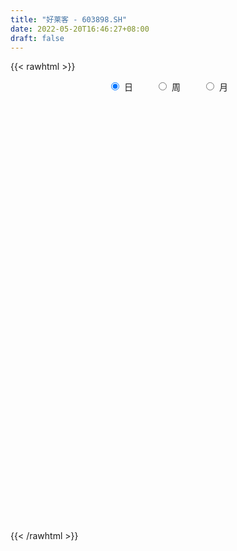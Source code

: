 ```yaml
---
title: "好莱客 - 603898.SH"
date: 2022-05-20T16:46:27+08:00
draft: false
---
```

{{< rawhtml >}}
    <div style="text-align: center">
        <label style="padding: 1rem;"><input style="margin-right: .5rem" type="radio" name="period" value="D" checked onclick="period_change(this)">日</label>
        <label style="padding: 1rem;"><input style="margin-right: .5rem" type="radio" name="period" value="W" onclick="period_change(this)">周</label>
        <label style="padding: 1rem;"><input style="margin-right: .5rem" type="radio" name="period" value="M" onclick="period_change(this)">月</label>
    </div>
    <div id="chart" style="height: 700px;"></div> 
    <script type="text/javascript">
        const D_v = [15073.0,29729.46,19200.46,32572.0,61184.42,24036.06,34794.43,53597.62,30461.53,26451.02,31086.22,36962.49,31037.68,25847.61,19076.0,17439.86,14319.82,13903.27,14036.66,11900.96,10854.16,11760.8,12531.0,15810.0,38187.96,21084.9,11678.49,13790.99,12713.2,8892.0,8124.64,6618.0,6094.0,8740.0,9415.0,17819.81,8952.19,16933.9,14387.0,14368.53,37253.8,28902.94,17691.2,24173.55,24066.98,18559.79,18908.7,21203.0,17040.84,17349.0,16625.0,20133.0,29262.19,25375.84,22704.0,28738.02,19838.05,14890.21,28705.68,24138.51,14979.68,13683.0,11187.68,20767.21,15600.02,16773.0,16192.74,10803.0,16196.0,25131.0,15205.0,26707.0,22828.0,25249.0,25249.98,28702.41,24326.39,23167.57,19349.0,30455.0,27051.0,14489.69,16122.95,23963.86,15209.94,27770.86,15455.0,18249.0,13480.69,17659.0,20431.0,15687.89,18046.0,16907.0,11569.0,18975.0,19021.0,12934.29,26447.27,11420.86,26002.0,21292.0,13346.0,11649.78,10394.0,11978.0,9930.73,7446.0,10723.0,10792.0,18360.67,15262.0,14034.0,23351.8,13144.94,16241.0,20305.86,14944.32,9593.0,8593.0,9980.0,19238.0,8653.01,13126.0,23534.01,15202.0,18694.03,16600.0,11603.0,12695.0,10086.96,8577.0,9385.0,12025.0,8696.0,12451.0,12910.0,13868.93,19971.96,13743.0,9667.0,20155.31,74258.56,54857.14,95365.38,56828.63,45726.85,36478.45,24659.0,35291.34,22056.12,20195.27,34388.0,23816.34,13441.93,13066.9,45148.75,38176.0,32503.0,22576.0,19778.0,27858.75,32121.0,30780.0,39967.74,35584.0,29042.6,18704.6,21039.0,25916.0,15681.0,18039.0,37665.93,25684.0,15521.0,13455.0,20373.0,11496.63,31119.63,20510.0,22765.86,19967.0,15427.0,11258.0,13828.0,11653.0,11182.0,10222.0,12874.0,10573.0,23621.0,16824.0,18825.72,20247.0,13348.0,16014.0,14529.19,9917.0,9570.45,9452.0,18011.0,16976.0,23814.0,12648.0,15756.0,17259.0,27389.0,19977.0,26282.66,19810.93,18608.93,41858.0,27393.0,14516.0,11077.0,13422.0,8933.0,20990.34,25808.0,14913.5,24454.0,15035.0,14686.85,9943.0,9784.0,12621.0,9625.0,9621.0,7305.0,6898.0,9688.0,11561.0,10571.0,16141.0,17826.46,16048.54,10484.0,15003.0,40793.78,23219.89,19305.94,15575.0,21712.6,12520.97,9742.0,14905.34,10816.0,10385.0,7168.0,10610.34]
const D_histogram = [0.0,-0.0506010256,-0.1175012135,-0.1737585845,-0.2585842683,-0.2955638233,-0.3290366456,-0.3521143384,-0.3565427734,-0.34380849,-0.3126129701,-0.2492625645,-0.1792641891,-0.1197512992,-0.0766070785,-0.0344244398,0.0018317915,0.0350532942,0.0517877354,0.0686803036,0.0897353233,0.1037947266,0.1010086474,0.0926853909,0.1442960962,0.1487512395,0.1422229092,0.1377628944,0.1383481313,0.1315388056,0.1175991574,0.1053966579,0.0959587778,0.0827861577,0.0613927526,0.023064737,0.0067115631,-0.0288496042,-0.0496311515,-0.0624993035,-0.0210890497,-0.0020258846,0.0026740295,0.0032242775,0.0170918173,0.0193951635,0.0110944632,-0.0002519148,-0.0097210115,-0.0206858059,-0.0223934853,-0.0321983117,-0.0586162575,-0.0907376308,-0.1130559576,-0.1265259305,-0.123244604,-0.1048877642,-0.0816341801,-0.0378372194,-0.0140062173,-0.0045450055,0.0024438299,0.0368672168,0.0604322481,0.0822001837,0.0919406231,0.0978895359,0.1098615046,0.1049471451,0.0990398349,0.0976995147,0.0760949213,0.0886969047,0.0867764176,0.0916108375,0.0983023444,0.1030303001,0.0907286264,0.0981854983,0.1072011312,0.1037132852,0.099354899,0.1097691382,0.1114156859,0.1289245665,0.1392095445,0.1275176855,0.1062024985,0.0905799192,0.0510580956,0.0176574153,-0.0299794528,-0.0533412762,-0.0575890245,-0.0820495184,-0.108137053,-0.1100178317,-0.1410493031,-0.1411785918,-0.1260776754,-0.0968296068,-0.0766195078,-0.0629590485,-0.0444037342,-0.0434353907,-0.0457838641,-0.0416874964,-0.0400531175,-0.0322981336,-0.0159343751,-0.0166943066,-0.0159837927,-0.0443467501,-0.0580738324,-0.057308237,-0.0307758361,-0.0251519203,-0.018192464,-0.0132719851,0.0003536383,-0.0061684949,-0.0058175923,0.0039414737,0.0286494741,0.0409449923,0.0625916798,0.0728676688,0.0842464327,0.0834025302,0.0868772008,0.0811913313,0.0737058836,0.0678696107,0.0651327971,0.0490174426,0.0290788105,0.0172954113,0.0303471386,0.0377900294,0.0431556403,0.0398196746,0.0974842196,0.1007929164,0.1474867958,0.1675356134,0.1490293304,0.1152842156,0.0792375045,0.0728133527,0.0544943769,0.02253612,0.0276871543,0.0187501981,0.0020470934,-0.0135473309,0.0023958087,0.0200340869,0.0205337866,0.0172383044,0.0148884241,0.0215167759,0.026994233,0.029487139,0.0216152005,0.0350517683,0.029151006,0.0215836927,-0.0013587477,-0.0371994788,-0.0504430446,-0.0678592245,-0.0447034101,-0.0438167282,-0.0689598775,-0.0968174456,-0.1425642984,-0.1502138551,-0.1964208818,-0.198831035,-0.1693815762,-0.1383516333,-0.1184913862,-0.099383186,-0.0879032897,-0.0796915823,-0.0756916804,-0.0596907587,-0.0553777002,-0.0393449495,-0.0033156016,0.0095427033,0.0263273431,0.0165532775,0.0174107932,0.01399834,0.0118855944,0.0132238507,0.0191775413,0.0149047521,-0.0006931938,-0.0366101646,-0.0775528479,-0.0937954431,-0.0871094928,-0.0968368014,-0.1390953494,-0.142413838,-0.113806958,-0.0632392231,-0.0358750976,0.0119688174,0.031823133,0.0336589591,0.0367917253,0.0424038378,0.0370537572,0.0677866281,0.0944811379,0.1055425897,0.1270449601,0.1147459703,0.0924931496,0.0643190029,0.0561000054,0.0287826672,0.0214937561,0.0111369673,0.0012893587,-0.0096403464,-0.0155479499,-0.0351934435,-0.0470232789,-0.1017285205,-0.1514896884,-0.1505258037,-0.1525756035,-0.0909651007,-0.0371483147,-0.001163802,0.0255891321,0.0553059619,0.0826439388,0.1062312559,0.114501944,0.1175833427,0.1131536072,0.1110102955,0.1088830576,0.1117346544]
const D_fast = [0.0,-0.0632512821,-0.1595267733,-0.2592237904,-0.4086955413,-0.5195660521,-0.6352980358,-0.7464043133,-0.8399684416,-0.9131862807,-0.9601440033,-0.9591092389,-0.9339269108,-0.9043518456,-0.8803593946,-0.8467828658,-0.8100686867,-0.7680838604,-0.7384024853,-0.7043398412,-0.6608509908,-0.6208429058,-0.5983768232,-0.583528732,-0.4958440026,-0.4542010494,-0.4251736524,-0.3951929436,-0.3600206739,-0.3339452981,-0.3184851571,-0.304338492,-0.2897866777,-0.2822627584,-0.2883079754,-0.3208698066,-0.3355450897,-0.3783186581,-0.4115079933,-0.4400009711,-0.4038629797,-0.3853062859,-0.3799378643,-0.378581547,-0.3604410528,-0.3532889157,-0.3588160002,-0.370225357,-0.3821247065,-0.3982609524,-0.4055670031,-0.4234214074,-0.4644934176,-0.5192991986,-0.5698815148,-0.6149829703,-0.6425127948,-0.650377896,-0.6475328569,-0.6131952011,-0.5928657534,-0.5845407929,-0.576941,-0.533300809,-0.4946277156,-0.452309734,-0.419584139,-0.3891628421,-0.3497254973,-0.3284030706,-0.309550422,-0.2864658635,-0.2890467266,-0.2542705171,-0.2344968997,-0.2067597704,-0.1754926775,-0.1450071468,-0.1346266638,-0.1026234174,-0.0668075017,-0.0443670264,-0.0238866879,0.0139698359,0.0434703051,0.0932103274,0.1382976915,0.1584852538,0.1637206915,0.170743092,0.1439857922,0.1149994657,0.0598677345,0.023170592,0.0045255876,-0.0404472858,-0.0935690837,-0.1229543204,-0.1892481175,-0.2246720542,-0.2410905566,-0.2360498897,-0.2349946677,-0.2370739705,-0.2296195898,-0.2395100939,-0.2533045334,-0.2596300397,-0.2680089402,-0.2683284898,-0.255948325,-0.2608818332,-0.2641672675,-0.3036169123,-0.3318624528,-0.3454239166,-0.3265854747,-0.327249539,-0.3248381987,-0.3232357161,-0.3095216831,-0.31758594,-0.3186894355,-0.307945001,-0.2760746322,-0.2535428659,-0.2162482585,-0.1877553523,-0.1553149802,-0.1353082501,-0.1101142793,-0.095502316,-0.0845612928,-0.073430163,-0.0598837774,-0.0637447713,-0.0764137007,-0.0838732471,-0.0632347351,-0.0463443369,-0.030189816,-0.023570863,0.0584647368,0.0869716628,0.1705372411,0.2324699621,0.2512210117,0.2462969507,0.2300596158,0.2418388022,0.2371434206,0.2108191937,0.2228920166,0.2186426099,0.2024512785,0.1834700215,0.2000121133,0.2226589133,0.2282920595,0.2293061535,0.2306783792,0.242685925,0.2549119403,0.2647766311,0.2623084927,0.2845080026,0.2858949918,0.2837236017,0.2604414744,0.2153008735,0.1894465466,0.1550655606,0.1670455225,0.1569780222,0.1145949036,0.0625329741,-0.0188549533,-0.0640579738,-0.159370221,-0.2114881329,-0.2243840681,-0.2279420336,-0.237704633,-0.2434422293,-0.2539381554,-0.2656493436,-0.2805723618,-0.2794941297,-0.2890254963,-0.282828983,-0.2476285354,-0.2323845547,-0.2090180792,-0.2146538254,-0.2094436115,-0.2093564796,-0.2084978267,-0.2038536077,-0.1931055317,-0.1936521329,-0.2094233772,-0.2544928892,-0.3148237844,-0.3545152404,-0.3696066633,-0.4035431723,-0.4805755577,-0.5194975057,-0.5193423652,-0.4845844361,-0.466189085,-0.4153529656,-0.3875428668,-0.3772923009,-0.3649616034,-0.3487485315,-0.3448351728,-0.2971556448,-0.2468408505,-0.2093937513,-0.1561301408,-0.1397426381,-0.1388721715,-0.1509665674,-0.1451605635,-0.1652822349,-0.167197707,-0.174770254,-0.1842955229,-0.1976353146,-0.2074299056,-0.2358737601,-0.2594594151,-0.3395967869,-0.4272303769,-0.4638979431,-0.5040916437,-0.4652224161,-0.4206927088,-0.3849991466,-0.3518489295,-0.3083056093,-0.2603066477,-0.2101615166,-0.1732653424,-0.1407881081,-0.1169294417,-0.0913201796,-0.0662266531,-0.0354413927]
const D_slow = [0.0,-0.0126502564,-0.0420255598,-0.0854652059,-0.150111273,-0.2240022288,-0.3062613902,-0.3942899748,-0.4834256682,-0.5693777907,-0.6475310332,-0.7098466743,-0.7546627216,-0.7846005464,-0.803752316,-0.812358426,-0.8119004781,-0.8031371546,-0.7901902207,-0.7730201448,-0.750586314,-0.7246376324,-0.6993854705,-0.6762141228,-0.6401400988,-0.6029522889,-0.5673965616,-0.532955838,-0.4983688052,-0.4654841038,-0.4360843144,-0.4097351499,-0.3857454555,-0.3650489161,-0.3497007279,-0.3439345437,-0.3422566529,-0.3494690539,-0.3618768418,-0.3775016677,-0.3827739301,-0.3832804012,-0.3826118939,-0.3818058245,-0.3775328701,-0.3726840793,-0.3699104635,-0.3699734422,-0.372403695,-0.3775751465,-0.3831735178,-0.3912230957,-0.4058771601,-0.4285615678,-0.4568255572,-0.4884570398,-0.5192681908,-0.5454901319,-0.5658986769,-0.5753579817,-0.5788595361,-0.5799957874,-0.5793848299,-0.5701680257,-0.5550599637,-0.5345099178,-0.511524762,-0.487052378,-0.4595870019,-0.4333502156,-0.4085902569,-0.3841653782,-0.3651416479,-0.3429674217,-0.3212733173,-0.2983706079,-0.2737950219,-0.2480374468,-0.2253552902,-0.2008089157,-0.1740086329,-0.1480803116,-0.1232415868,-0.0957993023,-0.0679453808,-0.0357142392,-0.000911853,0.0309675683,0.057518193,0.0801631728,0.0929276967,0.0973420505,0.0898471873,0.0765118682,0.0621146121,0.0416022325,0.0145679693,-0.0129364887,-0.0481988144,-0.0834934624,-0.1150128812,-0.1392202829,-0.1583751599,-0.174114922,-0.1852158555,-0.1960747032,-0.2075206692,-0.2179425433,-0.2279558227,-0.2360303561,-0.2400139499,-0.2441875266,-0.2481834747,-0.2592701623,-0.2737886204,-0.2881156796,-0.2958096386,-0.3020976187,-0.3066457347,-0.309963731,-0.3098753214,-0.3114174451,-0.3128718432,-0.3118864748,-0.3047241062,-0.2944878582,-0.2788399382,-0.260623021,-0.2395614129,-0.2187107803,-0.1969914801,-0.1766936473,-0.1582671764,-0.1412997737,-0.1250165745,-0.1127622138,-0.1054925112,-0.1011686584,-0.0935818737,-0.0841343664,-0.0733454563,-0.0633905376,-0.0390194827,-0.0138212536,0.0230504453,0.0649343487,0.1021916813,0.1310127352,0.1508221113,0.1690254495,0.1826490437,0.1882830737,0.1952048623,0.1998924118,0.2004041851,0.1970173524,0.1976163046,0.2026248263,0.207758273,0.2120678491,0.2157899551,0.2211691491,0.2279177073,0.2352894921,0.2406932922,0.2494562343,0.2567439858,0.262139909,0.261800222,0.2525003523,0.2398895912,0.2229247851,0.2117489326,0.2007947505,0.1835547811,0.1593504197,0.1237093451,0.0861558813,0.0370506609,-0.0126570979,-0.0550024919,-0.0895904003,-0.1192132468,-0.1440590433,-0.1660348657,-0.1859577613,-0.2048806814,-0.2198033711,-0.2336477961,-0.2434840335,-0.2443129339,-0.2419272581,-0.2353454223,-0.2312071029,-0.2268544046,-0.2233548196,-0.220383421,-0.2170774584,-0.212283073,-0.208556885,-0.2087301834,-0.2178827246,-0.2372709366,-0.2607197973,-0.2824971705,-0.3067063709,-0.3414802082,-0.3770836677,-0.4055354072,-0.421345213,-0.4303139874,-0.427321783,-0.4193659998,-0.41095126,-0.4017533287,-0.3911523692,-0.38188893,-0.3649422729,-0.3413219884,-0.314936341,-0.283175101,-0.2544886084,-0.231365321,-0.2152855703,-0.2012605689,-0.1940649021,-0.1886914631,-0.1859072213,-0.1855848816,-0.1879949682,-0.1918819557,-0.2006803166,-0.2124361363,-0.2378682664,-0.2757406885,-0.3133721394,-0.3515160403,-0.3742573154,-0.3835443941,-0.3838353446,-0.3774380616,-0.3636115711,-0.3429505864,-0.3163927725,-0.2877672865,-0.2583714508,-0.230083049,-0.2023304751,-0.1751097107,-0.1471760471]
const D_data = [['2021-05-11', 17.6412, 17.671, 17.4628, 17.9782],['2021-05-12', 17.7998, 16.8781, 16.67, 17.7998],['2021-05-13', 16.8384, 16.2834, 16.1645, 16.8781],['2021-05-14', 16.4222, 15.9564, 15.8573, 16.4222],['2021-05-17', 15.8672, 15.0248, 14.9851, 15.9366],['2021-05-18', 14.8563, 15.0446, 14.8464, 15.2131],['2021-05-19', 14.9058, 14.6085, 14.559, 15.0248],['2021-05-20', 14.559, 14.2616, 13.8454, 14.5986],['2021-05-21', 14.1328, 14.0733, 13.9742, 14.2715],['2021-05-24', 14.0733, 13.9544, 13.8553, 14.1526],['2021-05-25', 13.9841, 13.9544, 13.776, 14.0634],['2021-05-26', 14.0139, 14.2914, 13.8949, 14.2914],['2021-05-27', 14.3112, 14.4599, 14.1526, 14.4599],['2021-05-28', 14.4599, 14.4499, 14.2815, 14.5094],['2021-05-31', 14.4599, 14.331, 14.1724, 14.4797],['2021-06-01', 14.331, 14.3905, 14.222, 14.4499],['2021-06-02', 14.44, 14.4, 14.32, 14.51],['2021-06-03', 14.32, 14.45, 14.3, 14.56],['2021-06-04', 14.44, 14.3, 14.18, 14.52],['2021-06-07', 14.34, 14.33, 14.2, 14.53],['2021-06-08', 14.37, 14.44, 14.31, 14.46],['2021-06-09', 14.35, 14.42, 14.35, 14.49],['2021-06-10', 14.41, 14.22, 14.2, 14.45],['2021-06-11', 14.1, 14.1, 14.02, 14.2],['2021-06-15', 14.11, 14.97, 14.11, 15.12],['2021-06-16', 14.96, 14.56, 14.44, 14.96],['2021-06-17', 14.56, 14.45, 14.35, 14.66],['2021-06-18', 14.5, 14.48, 14.1, 14.51],['2021-06-21', 14.48, 14.57, 14.24, 14.6],['2021-06-22', 14.52, 14.5, 14.43, 14.66],['2021-06-23', 14.49, 14.39, 14.35, 14.52],['2021-06-24', 14.44, 14.37, 14.27, 14.46],['2021-06-25', 14.42, 14.37, 14.32, 14.43],['2021-06-28', 14.42, 14.28, 14.24, 14.48],['2021-06-29', 14.29, 14.09, 14.05, 14.34],['2021-06-30', 14.08, 13.7, 13.69, 14.11],['2021-07-01', 13.7, 13.79, 13.61, 13.95],['2021-07-02', 13.81, 13.35, 13.3, 13.82],['2021-07-05', 13.35, 13.3, 13.23, 13.54],['2021-07-06', 13.33, 13.21, 13.03, 13.35],['2021-07-07', 13.8, 13.88, 13.8, 14.47],['2021-07-08', 13.7, 13.7, 13.58, 14.19],['2021-07-09', 13.7, 13.53, 13.44, 13.79],['2021-07-12', 13.54, 13.44, 13.4, 13.75],['2021-07-13', 13.44, 13.6, 13.35, 13.73],['2021-07-14', 13.53, 13.46, 13.36, 13.62],['2021-07-15', 13.46, 13.27, 13.2, 13.48],['2021-07-16', 13.25, 13.13, 13.08, 13.34],['2021-07-19', 13.13, 13.04, 12.91, 13.21],['2021-07-20', 12.99, 12.9, 12.84, 13.0],['2021-07-21', 12.9, 12.91, 12.85, 13.03],['2021-07-22', 12.88, 12.7, 12.7, 12.91],['2021-07-23', 12.75, 12.3, 12.24, 12.75],['2021-07-26', 12.3, 11.95, 11.86, 12.39],['2021-07-27', 12.03, 11.78, 11.78, 12.12],['2021-07-28', 11.78, 11.63, 11.3, 11.83],['2021-07-29', 11.59, 11.64, 11.47, 11.79],['2021-07-30', 11.64, 11.72, 11.52, 11.76],['2021-08-02', 11.73, 11.74, 11.51, 11.85],['2021-08-03', 11.75, 12.05, 11.71, 12.16],['2021-08-04', 12.07, 11.88, 11.84, 12.07],['2021-08-05', 11.9, 11.7, 11.67, 11.93],['2021-08-06', 11.78, 11.63, 11.48, 11.78],['2021-08-09', 11.62, 12.02, 11.57, 12.1],['2021-08-10', 12.02, 12.0, 11.91, 12.13],['2021-08-11', 12.01, 12.08, 12.01, 12.24],['2021-08-12', 12.15, 12.01, 11.91, 12.19],['2021-08-13', 12.0, 12.01, 11.9, 12.06],['2021-08-16', 11.98, 12.15, 11.97, 12.26],['2021-08-17', 12.15, 11.98, 11.89, 12.42],['2021-08-18', 11.88, 11.96, 11.81, 12.08],['2021-08-19', 11.92, 12.02, 11.9, 12.52],['2021-08-20', 12.0, 11.72, 11.54, 12.12],['2021-08-23', 11.57, 12.14, 11.57, 12.15],['2021-08-24', 12.17, 12.01, 11.92, 12.2],['2021-08-25', 12.07, 12.13, 11.85, 12.25],['2021-08-26', 12.17, 12.22, 12.07, 12.4],['2021-08-27', 12.15, 12.27, 11.99, 12.3],['2021-08-30', 12.31, 12.08, 12.07, 12.43],['2021-08-31', 12.08, 12.36, 12.06, 12.45],['2021-09-01', 12.31, 12.48, 12.18, 12.54],['2021-09-02', 12.5, 12.4, 12.33, 12.51],['2021-09-03', 12.41, 12.43, 12.31, 12.5],['2021-09-06', 12.42, 12.7, 12.32, 12.77],['2021-09-07', 12.7, 12.7, 12.59, 12.72],['2021-09-08', 12.71, 13.04, 12.7, 13.12],['2021-09-09', 13.04, 13.13, 12.93, 13.15],['2021-09-10', 13.14, 12.96, 12.87, 13.27],['2021-09-13', 12.91, 12.85, 12.76, 13.02],['2021-09-14', 12.8, 12.91, 12.7, 13.13],['2021-09-15', 12.75, 12.53, 12.43, 12.95],['2021-09-16', 12.53, 12.45, 12.35, 12.73],['2021-09-17', 12.44, 12.06, 12.01, 12.47],['2021-09-22', 11.93, 12.15, 11.75, 12.18],['2021-09-23', 12.19, 12.28, 12.03, 12.32],['2021-09-24', 12.27, 11.9, 11.87, 12.32],['2021-09-27', 11.94, 11.67, 11.63, 12.1],['2021-09-28', 11.66, 11.81, 11.58, 11.9],['2021-09-29', 11.73, 11.25, 11.2, 11.79],['2021-09-30', 11.27, 11.43, 11.25, 11.48],['2021-10-08', 11.55, 11.54, 11.26, 11.61],['2021-10-11', 11.54, 11.73, 11.5, 11.87],['2021-10-12', 11.73, 11.66, 11.48, 11.73],['2021-10-13', 11.86, 11.59, 11.46, 11.86],['2021-10-14', 11.63, 11.67, 11.52, 11.75],['2021-10-15', 11.65, 11.44, 11.42, 11.72],['2021-10-18', 11.43, 11.33, 11.23, 11.43],['2021-10-19', 11.36, 11.35, 11.26, 11.39],['2021-10-20', 11.29, 11.27, 11.22, 11.37],['2021-10-21', 11.28, 11.31, 11.23, 11.35],['2021-10-22', 11.32, 11.43, 11.26, 11.65],['2021-10-25', 11.41, 11.21, 11.12, 11.47],['2021-10-26', 11.14, 11.18, 11.03, 11.33],['2021-10-27', 11.14, 10.68, 10.6, 11.2],['2021-10-28', 10.67, 10.67, 10.63, 10.91],['2021-10-29', 10.72, 10.73, 10.42, 10.8],['2021-11-01', 10.78, 11.05, 10.59, 11.06],['2021-11-02', 11.08, 10.81, 10.71, 11.14],['2021-11-03', 10.79, 10.8, 10.68, 10.83],['2021-11-04', 10.81, 10.75, 10.7, 10.88],['2021-11-05', 10.77, 10.86, 10.7, 10.91],['2021-11-08', 10.81, 10.58, 10.53, 10.81],['2021-11-09', 10.58, 10.6, 10.51, 10.62],['2021-11-10', 10.57, 10.7, 10.44, 10.76],['2021-11-11', 10.67, 10.95, 10.65, 11.04],['2021-11-12', 10.91, 10.88, 10.75, 10.99],['2021-11-15', 10.85, 11.09, 10.81, 11.11],['2021-11-16', 11.12, 11.05, 11.03, 11.2],['2021-11-17', 11.17, 11.15, 11.1, 11.24],['2021-11-18', 11.14, 11.06, 11.01, 11.2],['2021-11-19', 11.05, 11.16, 11.02, 11.19],['2021-11-22', 11.2, 11.08, 11.08, 11.2],['2021-11-23', 11.1, 11.06, 11.03, 11.15],['2021-11-24', 11.03, 11.08, 10.94, 11.15],['2021-11-25', 11.13, 11.13, 11.04, 11.23],['2021-11-26', 11.13, 10.94, 10.91, 11.15],['2021-11-29', 10.74, 10.81, 10.74, 10.87],['2021-11-30', 10.79, 10.83, 10.78, 10.98],['2021-12-01', 10.83, 11.15, 10.81, 11.16],['2021-12-02', 11.13, 11.15, 11.04, 11.23],['2021-12-03', 11.15, 11.18, 11.11, 11.23],['2021-12-06', 11.18, 11.1, 11.07, 11.34],['2021-12-07', 11.15, 12.06, 11.15, 12.07],['2021-12-08', 11.8, 11.62, 11.55, 11.8],['2021-12-09', 11.73, 12.4, 11.73, 12.5],['2021-12-10', 12.18, 12.38, 12.06, 12.39],['2021-12-13', 12.36, 12.04, 11.94, 12.36],['2021-12-14', 12.0, 11.83, 11.74, 12.0],['2021-12-15', 11.83, 11.71, 11.67, 11.88],['2021-12-16', 11.76, 12.05, 11.66, 12.1],['2021-12-17', 11.99, 11.91, 11.8, 12.08],['2021-12-20', 11.88, 11.66, 11.62, 11.88],['2021-12-21', 11.64, 12.1, 11.64, 12.1],['2021-12-22', 12.23, 11.96, 11.93, 12.32],['2021-12-23', 11.96, 11.83, 11.76, 11.98],['2021-12-24', 11.84, 11.78, 11.6, 11.96],['2021-12-27', 11.83, 12.2, 11.7, 12.29],['2021-12-28', 12.24, 12.35, 12.01, 12.45],['2021-12-29', 12.35, 12.23, 12.15, 12.54],['2021-12-30', 12.29, 12.22, 12.17, 12.43],['2021-12-31', 12.21, 12.26, 12.18, 12.33],['2022-01-04', 12.28, 12.43, 12.28, 12.55],['2022-01-05', 12.47, 12.5, 12.13, 12.5],['2022-01-06', 12.39, 12.54, 12.22, 12.66],['2022-01-07', 12.57, 12.45, 12.45, 12.95],['2022-01-10', 12.45, 12.79, 12.3, 12.84],['2022-01-11', 12.73, 12.63, 12.56, 12.95],['2022-01-12', 12.65, 12.63, 12.45, 12.73],['2022-01-13', 12.63, 12.4, 12.39, 12.7],['2022-01-14', 12.41, 12.1, 12.03, 12.54],['2022-01-17', 12.19, 12.25, 12.02, 12.38],['2022-01-18', 12.3, 12.1, 12.04, 12.38],['2022-01-19', 12.08, 12.61, 12.05, 12.66],['2022-01-20', 12.61, 12.39, 12.35, 12.68],['2022-01-21', 12.39, 11.98, 11.88, 12.42],['2022-01-24', 11.82, 11.76, 11.71, 12.01],['2022-01-25', 11.71, 11.26, 11.2, 11.86],['2022-01-26', 11.24, 11.49, 11.24, 11.53],['2022-01-27', 11.08, 10.73, 10.68, 11.08],['2022-01-28', 10.75, 10.99, 10.73, 11.24],['2022-02-07', 11.03, 11.31, 10.93, 11.48],['2022-02-08', 11.3, 11.36, 11.23, 11.55],['2022-02-09', 11.35, 11.24, 11.17, 11.39],['2022-02-10', 11.24, 11.23, 11.1, 11.27],['2022-02-11', 11.18, 11.12, 10.96, 11.26],['2022-02-14', 11.09, 11.04, 10.96, 11.15],['2022-02-15', 11.0, 10.93, 10.85, 11.09],['2022-02-16', 10.97, 11.05, 10.95, 11.14],['2022-02-17', 11.05, 10.88, 10.84, 11.1],['2022-02-18', 10.83, 11.01, 10.74, 11.01],['2022-02-21', 11.02, 11.35, 10.88, 11.44],['2022-02-22', 11.35, 11.16, 11.07, 11.42],['2022-02-23', 11.11, 11.27, 11.11, 11.36],['2022-02-24', 11.29, 10.94, 10.83, 11.31],['2022-02-25', 11.1, 11.03, 10.92, 11.25],['2022-02-28', 11.02, 10.95, 10.79, 11.34],['2022-03-01', 10.92, 10.93, 10.84, 11.01],['2022-03-02', 10.97, 10.95, 10.87, 10.97],['2022-03-03', 10.98, 11.01, 10.93, 11.07],['2022-03-04', 10.96, 10.87, 10.82, 11.01],['2022-03-07', 10.87, 10.65, 10.6, 10.95],['2022-03-08', 10.66, 10.21, 10.21, 10.74],['2022-03-09', 10.31, 9.86, 9.6, 10.38],['2022-03-10', 10.1, 9.91, 9.9, 10.17],['2022-03-11', 9.88, 10.06, 9.59, 10.06],['2022-03-14', 10.04, 9.73, 9.72, 10.05],['2022-03-15', 9.66, 9.04, 9.01, 9.68],['2022-03-16', 9.18, 9.24, 8.8, 9.28],['2022-03-17', 9.32, 9.55, 9.31, 9.85],['2022-03-18', 9.32, 9.91, 9.32, 10.05],['2022-03-21', 9.97, 9.73, 9.59, 10.03],['2022-03-22', 9.71, 10.12, 9.54, 10.29],['2022-03-23', 10.0, 9.91, 9.82, 10.06],['2022-03-24', 9.89, 9.71, 9.7, 9.89],['2022-03-25', 9.71, 9.71, 9.69, 9.89],['2022-03-28', 9.74, 9.74, 9.51, 9.83],['2022-03-29', 9.75, 9.58, 9.53, 9.79],['2022-03-30', 9.61, 10.09, 9.56, 10.13],['2022-03-31', 9.97, 10.21, 9.95, 10.31],['2022-04-01', 10.09, 10.15, 10.0, 10.19],['2022-04-06', 10.16, 10.42, 10.12, 10.56],['2022-04-07', 10.26, 10.08, 10.07, 10.55],['2022-04-08', 10.05, 9.91, 9.79, 10.19],['2022-04-11', 9.76, 9.73, 9.65, 9.96],['2022-04-12', 9.7, 9.9, 9.64, 9.93],['2022-04-13', 9.89, 9.57, 9.54, 9.93],['2022-04-14', 9.62, 9.72, 9.61, 9.82],['2022-04-15', 9.73, 9.62, 9.52, 9.75],['2022-04-18', 9.55, 9.55, 9.36, 9.63],['2022-04-19', 9.62, 9.45, 9.39, 9.64],['2022-04-20', 9.44, 9.43, 9.33, 9.61],['2022-04-21', 9.44, 9.14, 9.02, 9.45],['2022-04-22', 9.01, 9.09, 8.9, 9.4],['2022-04-25', 9.0, 8.28, 8.28, 9.0],['2022-04-26', 8.3, 7.92, 7.91, 8.42],['2022-04-27', 7.91, 8.26, 7.7, 8.3],['2022-04-28', 8.13, 8.05, 7.94, 8.34],['2022-04-29', 8.21, 8.86, 8.21, 8.86],['2022-05-05', 9.27, 8.97, 8.84, 9.27],['2022-05-06', 8.84, 8.92, 8.52, 9.15],['2022-05-09', 8.92, 8.93, 8.8, 9.0],['2022-05-10', 8.92, 9.1, 8.82, 9.17],['2022-05-11', 9.15, 9.23, 9.11, 9.48],['2022-05-12', 9.39, 9.35, 9.15, 9.43],['2022-05-13', 9.27, 9.29, 9.17, 9.39],['2022-05-16', 9.35, 9.31, 9.27, 9.42],['2022-05-17', 9.21, 9.27, 9.06, 9.35],['2022-05-18', 9.28, 9.34, 9.17, 9.41],['2022-05-19', 9.25, 9.39, 9.18, 9.42],['2022-05-20', 9.45, 9.52, 9.4, 9.54]]
const W_v = [65900.76,72934.63,100134.03,69709.38,118880.07,33794.61,68886.35,54961.0,121352.02,103195.87,80614.14,97999.1,76493.12,76494.61,74409.48,142767.49,108852.41,82668.27,86015.05,106785.07,83504.66,57328.24,59347.73,78249.75,83545.53,76174.4,87108.27,75494.37,66851.92,61504.36,52114.19,15948.96,17093.67,36425.79,60347.08,37877.73,66342.93,80339.48,35278.93,41408.38,52832.1,41481.78,49185.51,58484.03,58823.76,65435.08,72855.51,87466.16,54048.14,43939.28,54966.77,68531.61,57523.67,34538.19,35603.08,49783.06,99965.11,36348.12,37687.39,42038.6,37109.77,32506.09,43657.41,30418.49,46323.68,53115.22,44586.16,149456.66,94545.81,110606.02,87859.54,69429.18,53152.38,56156.74,62362.11,53068.35,28740.11,37198.12,45998.42,88086.16,83706.66,107646.83,105304.0,151480.06,210117.0,160334.9,162959.06,250355.76,164794.19,162197.23,201721.74,63279.65,24005.66,62235.71,43595.12,32270.38,28744.46,31411.96,33281.48,37919.75,32046.04,35610.58,23448.88,56494.88,19611.98,47704.96,27533.24,25293.59,32023.4,52721.63,93798.65,65704.52,63733.44,57973.53,5600.0,19856.98,31573.27,30470.83,33750.14,145177.76,60945.27,53195.13,41110.32,35711.66,32721.92,85221.73,68364.06,81441.85,57899.97,124477.07,42647.7,66290.23,36149.88,45256.25,56102.64,78509.3,57805.48,74107.83,43900.18,30058.34,24666.24,26630.33,56707.95,48836.72,42142.37,76098.74,63935.63,176577.54,127654.21,62710.94,52856.17,28791.94,65492.41,108684.88,109747.44,117195.11,48085.7,268303.18,287157.77,165274.2,114240.51,89891.81,56048.91,55459.47,38446.34,20607.03,17467.0,58273.45,106798.71,55917.06,53912.28,62366.7,52869.68,52898.04,52774.48,47253.15,38057.66,39257.5,34218.69,48188.54,42381.32,69599.49,76691.71,110722.78,50390.71,33512.77,83087.29,50193.93,77409.18,73713.16,69456.48,44056.33,30752.5,102935.77,98131.51,75424.4,46588.04,118113.92,204074.06,151385.02,78775.61,62856.92,84742.34,42441.84,61860.9,112603.47,106912.02,100410.03,111546.12,92694.55,80135.97,106067.0,126695.35,107467.64,100648.66,85304.58,47451.0,69823.42,26002.0,68659.78,57252.4,82033.74,63416.18,79753.02,69678.99,51134.0,70160.89,301465.02,164211.76,104908.44,158181.75,130727.49,130286.2,112590.93,96954.26,83245.86,56504.0,92865.72,59482.64,87205.0,110718.59,113452.93,84066.84,54175.85,51594.0,46023.0,75503.0,64013.67,78856.51,53884.68]
const W_histogram = [0.0,-0.1021465527,-0.181489196,-0.2073192578,-0.3071017514,-0.3606857713,-0.3398691107,-0.3366495487,-0.3952342089,-0.3709112444,-0.3314865595,-0.3454342007,-0.3148561661,-0.2142489071,-0.1707075884,-0.1116610306,-0.2207568524,-0.2253320898,-0.2359159353,-0.235433394,-0.141489904,-0.1142291476,-0.0899124826,-0.0027978594,0.1292640001,0.2333067218,0.3962286407,0.3936712352,0.3744381258,0.2284278193,0.090135986,0.0455593805,0.0739012714,0.096119451,0.194349122,0.202622163,0.1159769695,0.0906029966,0.0402430043,0.020377101,-0.0474805674,-0.0855999529,0.0249402025,0.1278322895,0.1897854156,0.2934722817,0.3879523291,0.3615050407,0.2526585849,0.1409025879,-0.0495730408,-0.2618938804,-0.3486465372,-0.3773652158,-0.3903308715,-0.4789837698,-0.566374882,-0.6162472212,-0.5442046347,-0.4642335476,-0.3848458537,-0.3804947506,-0.3287623212,-0.2686570573,-0.2475854903,-0.3374311362,-0.3267583834,-0.3787394319,-0.3859348207,-0.2125483628,-0.1711407822,-0.1616051668,-0.1056223822,-0.0577084524,-0.0753061969,-0.0875032714,-0.0609894166,-0.0181193766,0.0588148445,0.1589762971,0.2166652688,0.2847459353,0.3563345558,0.4606438931,0.5033264236,0.5566282213,0.6681785179,0.7907239185,0.892572306,0.8627512601,0.7173309861,0.5163372593,0.3673071084,0.1918791677,0.0431451786,-0.0587653956,-0.1039111887,-0.1664277414,-0.1582604205,-0.1052382226,-0.0822968934,-0.0384069433,-0.0305953776,-0.0098776611,-0.0087206018,-0.035940232,-0.1060298288,-0.1322884292,-0.1195048408,-0.1191326845,-0.0885651338,-0.0386151446,0.0030201689,-0.0122169238,-0.0227006072,-0.0166167399,-0.0239209882,-0.0156879444,-0.0259367622,0.0400144147,0.0673169466,0.0601505269,0.0613061937,0.0786074724,0.0907174266,0.1519112314,0.1939394296,0.249753315,0.289065756,0.3412959198,0.2756662183,0.1692769817,0.0957110004,0.079745707,0.0053162431,0.0527176956,-0.0023507075,-0.0519806747,-0.0744474744,-0.0977187073,-0.1058265488,-0.1049957248,-0.0594186448,-0.0869794197,-0.0752650557,-0.0659627763,-0.0659316375,0.0669470267,0.1403993962,0.1578325408,0.1433092598,0.1066574526,0.0970301229,0.1349828038,0.1890754472,0.2202914716,0.2445200766,0.5167976426,0.7216442859,0.701067292,0.5791658612,0.4570090387,0.2736455272,0.1526197381,-0.0005057726,-0.1100607557,-0.12495837,-0.1269028679,-0.208246264,-0.275170407,-0.2795839623,-0.2705094097,-0.1984545167,-0.1389425625,-0.0831455726,-0.1430914894,-0.2139252736,-0.241848656,-0.2193550652,-0.2930714572,-0.3080755912,-0.2183762684,-0.1368357092,-0.0327434855,0.0345613425,0.1017624525,0.1158127697,0.1398253931,0.1147447253,0.1579768907,0.120593016,0.0843410504,0.0840173564,0.0244537815,0.0579576509,0.0694740572,0.1189435034,-0.0143181155,-0.2196811761,-0.3147610798,-0.3686159874,-0.3961658175,-0.3678667399,-0.3364783459,-0.3621062316,-0.3447208508,-0.3375155147,-0.3637408783,-0.392761725,-0.3898475668,-0.3361870879,-0.2955243655,-0.2108595948,-0.1274617572,-0.0253268143,-0.0080034337,0.0024968953,-0.0116189438,-0.0033830174,0.0050368228,0.0188626645,-0.0087250702,-0.0078352903,0.0038549154,0.0382856053,0.0531685839,0.0842541889,0.1849386524,0.2169712749,0.2254985347,0.2572608937,0.2828280552,0.2680657533,0.242866676,0.1563720974,0.1071122547,0.0682123357,0.0459858407,0.023783084,-0.0387765768,-0.0811436446,-0.1116393751,-0.0919979912,-0.0851475984,-0.0896702746,-0.1161961465,-0.1357125316,-0.1309959861,-0.0912559162,-0.0403735021]
const W_fast = [0.0,-0.1276831909,-0.2523981331,-0.3300580094,-0.5066159409,-0.6503714036,-0.7145220207,-0.7954648459,-0.9528580582,-1.0212629048,-1.0647098598,-1.1650160512,-1.2131520582,-1.1661070259,-1.1652426043,-1.1341113041,-1.298396339,-1.3593045989,-1.4288674282,-1.4872432355,-1.4286722214,-1.429968752,-1.4281302075,-1.3417150493,-1.1773371897,-1.0149677876,-0.7529887085,-0.6571283052,-0.5827518832,-0.6716552348,-0.7874130717,-0.8205998319,-0.7737826233,-0.7275345809,-0.5807176293,-0.5217890476,-0.5794399987,-0.5821632225,-0.6224624637,-0.6372340918,-0.716961902,-0.7764812757,-0.6597060697,-0.5248559103,-0.4154564304,-0.2384014938,-0.0469333642,0.0169956077,-0.028686202,-0.1052165519,-0.3080854409,-0.5858797506,-0.7597940417,-0.8828540242,-0.9934023977,-1.2018012386,-1.4307860712,-1.6347202157,-1.698728788,-1.7348160877,-1.7516398572,-1.8424124417,-1.8728705927,-1.8799295931,-1.9207543986,-2.0949578286,-2.1659746717,-2.3126405782,-2.4163196721,-2.2960703049,-2.2974479198,-2.3283135962,-2.2987364071,-2.2652495905,-2.3016738841,-2.3357467765,-2.3244802759,-2.2861400799,-2.1945021477,-2.0545966208,-1.942741332,-1.8034741817,-1.6428019223,-1.4233316116,-1.2548174752,-1.0623586222,-0.7837636961,-0.4635373159,-0.138545852,0.0473209172,0.0812333897,0.0093239777,-0.0478793961,-0.1753375449,-0.3132852393,-0.4298871623,-0.5010107526,-0.6051342407,-0.636532025,-0.6098193827,-0.6074522769,-0.5731640626,-0.5730013412,-0.55475304,-0.5557761312,-0.5919808194,-0.6885778734,-0.7479085811,-0.7650012029,-0.7944122177,-0.7859859505,-0.7456897474,-0.7032993917,-0.7215907154,-0.7377495506,-0.7358198682,-0.7491043635,-0.7447933059,-0.7615263142,-0.6855715337,-0.6414397651,-0.6335685531,-0.6170863379,-0.5801331911,-0.5453438802,-0.4461722676,-0.3556592119,-0.2374069978,-0.1258281178,0.0117260259,0.015012879,-0.0490571122,-0.0986953434,-0.09472421,-0.1678246131,-0.1072437368,-0.1628998167,-0.2255249526,-0.2666036209,-0.3143045306,-0.3488690094,-0.3742871165,-0.3435646977,-0.3928703275,-0.3999722274,-0.4071606421,-0.4236124127,-0.2739969918,-0.1654447733,-0.1085534935,-0.0872494596,-0.0972369035,-0.0826067026,-0.0109083207,0.0904531845,0.1767420768,0.2621007009,0.6635776776,1.0488353924,1.2035252215,1.2264152559,1.2185106931,1.1035585634,1.0206877089,0.867435755,0.730365583,0.6842283761,0.6505581613,0.5171531992,0.3814364545,0.3071269086,0.2485741087,0.2710153725,0.2957916861,0.3308022829,0.2350834937,0.1107683912,0.0223828448,-0.0099623308,-0.1569465871,-0.2489696188,-0.2138643631,-0.1665327313,-0.0706263789,0.0053187847,0.0979605079,0.1409640174,0.1999329891,0.2035385026,0.2862648907,0.27902927,0.263862567,0.2845432121,0.2310930825,0.2790863647,0.3079712854,0.3871766074,0.2503354596,-0.009947895,-0.1837180687,-0.3297269731,-0.4563182576,-0.519985865,-0.5727170575,-0.6888715011,-0.757666333,-0.8348398755,-0.9520004587,-1.0792117366,-1.1737594702,-1.2041457632,-1.2373641322,-1.2054142603,-1.1538818619,-1.0580786226,-1.0427561004,-1.0316315476,-1.0486521226,-1.0412619506,-1.0315829047,-1.0130413969,-1.042810399,-1.0438794418,-1.0312255073,-0.9872234161,-0.9590482914,-0.9068991392,-0.7599800126,-0.6737045714,-0.6088026779,-0.5127250955,-0.4164509202,-0.3641967837,-0.3286791921,-0.3760807463,-0.3985625253,-0.4204093604,-0.4311393952,-0.447396381,-0.5196501859,-0.5823031649,-0.6407087392,-0.644066853,-0.6585033599,-0.6854436047,-0.7410185133,-0.7944630313,-0.8224954823,-0.8055693914,-0.7647803528]
const W_slow = [0.0,-0.0255366382,-0.0709089372,-0.1227387516,-0.1995141895,-0.2896856323,-0.37465291,-0.4588152972,-0.5576238494,-0.6503516605,-0.7332233003,-0.8195818505,-0.8982958921,-0.9518581188,-0.9945350159,-1.0224502736,-1.0776394867,-1.1339725091,-1.1929514929,-1.2518098414,-1.2871823174,-1.3157396043,-1.338217725,-1.3389171898,-1.3066011898,-1.2482745094,-1.1492173492,-1.0507995404,-0.957190009,-0.9000830541,-0.8775490576,-0.8661592125,-0.8476838946,-0.8236540319,-0.7750667514,-0.7244112106,-0.6954169682,-0.6727662191,-0.662705468,-0.6576111928,-0.6694813346,-0.6908813228,-0.6846462722,-0.6526881998,-0.6052418459,-0.5318737755,-0.4348856933,-0.3445094331,-0.2813447868,-0.2461191399,-0.2585124001,-0.3239858702,-0.4111475045,-0.5054888084,-0.6030715263,-0.7228174687,-0.8644111892,-1.0184729945,-1.1545241532,-1.2705825401,-1.3667940035,-1.4619176912,-1.5441082715,-1.6112725358,-1.6731689084,-1.7575266924,-1.8392162883,-1.9339011462,-2.0303848514,-2.0835219421,-2.1263071377,-2.1667084294,-2.1931140249,-2.207541138,-2.2263676872,-2.2482435051,-2.2634908592,-2.2680207034,-2.2533169922,-2.213572918,-2.1594066008,-2.088220117,-1.999136478,-1.8839755047,-1.7581438988,-1.6189868435,-1.451942214,-1.2542612344,-1.0311181579,-0.8154303429,-0.6360975964,-0.5070132815,-0.4151865044,-0.3672167125,-0.3564304179,-0.3711217668,-0.3970995639,-0.4387064993,-0.4782716044,-0.5045811601,-0.5251553834,-0.5347571193,-0.5424059637,-0.5448753789,-0.5470555294,-0.5560405874,-0.5825480446,-0.6156201519,-0.6454963621,-0.6752795332,-0.6974208167,-0.7070746028,-0.7063195606,-0.7093737915,-0.7150489433,-0.7192031283,-0.7251833754,-0.7291053615,-0.735589552,-0.7255859484,-0.7087567117,-0.69371908,-0.6783925316,-0.6587406635,-0.6360613068,-0.598083499,-0.5495986416,-0.4871603128,-0.4148938738,-0.3295698939,-0.2606533393,-0.2183340939,-0.1944063438,-0.174469917,-0.1731408562,-0.1599614323,-0.1605491092,-0.1735442779,-0.1921561465,-0.2165858233,-0.2430424605,-0.2692913917,-0.2841460529,-0.3058909078,-0.3247071718,-0.3411978658,-0.3576807752,-0.3409440185,-0.3058441695,-0.2663860343,-0.2305587194,-0.2038943562,-0.1796368255,-0.1458911245,-0.0986222627,-0.0435493948,0.0175806243,0.146780035,0.3271911065,0.5024579295,0.6472493948,0.7615016544,0.8299130362,0.8680679708,0.8679415276,0.8404263387,0.8091867462,0.7774610292,0.7253994632,0.6566068615,0.5867108709,0.5190835185,0.4694698893,0.4347342486,0.4139478555,0.3781749831,0.3246936647,0.2642315008,0.2093927344,0.1361248701,0.0591059724,0.0045119053,-0.029697022,-0.0378828934,-0.0292425578,-0.0038019447,0.0251512477,0.060107596,0.0887937773,0.128288,0.158436254,0.1795215166,0.2005258557,0.2066393011,0.2211287138,0.2384972281,0.268233104,0.2646535751,0.2097332811,0.1310430111,0.0388890143,-0.0601524401,-0.1521191251,-0.2362387116,-0.3267652695,-0.4129454822,-0.4973243608,-0.5882595804,-0.6864500117,-0.7839119034,-0.8679586753,-0.9418397667,-0.9945546654,-1.0264201047,-1.0327518083,-1.0347526667,-1.0341284429,-1.0370331788,-1.0378789332,-1.0366197275,-1.0319040614,-1.0340853289,-1.0360441515,-1.0350804226,-1.0255090213,-1.0122168753,-0.9911533281,-0.944918665,-0.8906758463,-0.8343012126,-0.7699859892,-0.6992789754,-0.6322625371,-0.5715458681,-0.5324528437,-0.50567478,-0.4886216961,-0.4771252359,-0.4711794649,-0.4808736091,-0.5011595203,-0.5290693641,-0.5520688619,-0.5733557615,-0.5957733301,-0.6248223668,-0.6587504997,-0.6914994962,-0.7143134752,-0.7244068508]
const W_data = [['2017-07-07', 32.6671, 32.8824, 32.6671, 33.809],['2017-07-14', 32.8824, 31.2818, 31.1695, 33.1538],['2017-07-21', 31.1695, 30.9542, 29.7654, 31.8247],['2017-07-28', 30.9635, 31.1695, 30.2802, 31.7404],['2017-08-04', 31.1227, 29.6718, 29.1383, 31.1695],['2017-08-11', 29.157, 29.5314, 29.157, 30.4206],['2017-08-18', 29.4846, 30.0462, 29.4846, 30.8418],['2017-08-25', 30.0088, 29.5595, 29.4378, 30.3083],['2017-09-01', 29.5595, 28.2678, 28.1087, 29.8777],['2017-09-08', 27.9683, 28.82, 27.8934, 29.2974],['2017-09-15', 28.82, 28.8013, 27.9683, 29.0821],['2017-09-22', 28.7358, 27.8185, 27.5003, 28.7358],['2017-09-29', 27.7998, 28.0338, 26.6298, 28.2865],['2017-10-13', 28.4082, 28.923, 28.2491, 29.2038],['2017-10-20', 28.923, 28.3052, 27.6594, 29.2881],['2017-10-27', 28.1836, 28.5205, 27.4347, 29.1289],['2017-11-03', 28.6048, 25.9933, 25.6563, 28.8668],['2017-11-10', 25.9745, 26.6578, 25.909, 26.9574],['2017-11-17', 26.7514, 26.1898, 25.8809, 26.9761],['2017-11-24', 26.1149, 25.9371, 24.5331, 26.6298],['2017-12-01', 25.9277, 27.0322, 25.5533, 27.5003],['2017-12-08', 27.1727, 26.2366, 25.6282, 27.5658],['2017-12-15', 26.0869, 26.0681, 25.2725, 26.5642],['2017-12-22', 26.3958, 26.9293, 26.2086, 27.3599],['2017-12-29', 26.8638, 27.9495, 26.3209, 28.0712],['2018-01-05', 28.0057, 28.2023, 27.7811, 28.7358],['2018-01-12', 28.2678, 29.7467, 27.6313, 29.9152],['2018-01-19', 29.9339, 28.2678, 28.1461, 29.9433],['2018-01-26', 28.3427, 28.1648, 27.7155, 29.5969],['2018-02-02', 27.9495, 26.2366, 25.9277, 28.6235],['2018-02-09', 26.143, 25.5627, 24.8139, 26.5736],['2018-02-14', 25.9465, 26.1711, 25.7593, 26.6298],['2018-02-23', 26.5455, 26.9667, 26.246, 27.2007],['2018-03-02', 27.1633, 26.9761, 26.7702, 27.8372],['2018-03-09', 27.6875, 28.2584, 27.6126, 29.6718],['2018-03-16', 28.352, 27.4722, 27.4067, 28.5954],['2018-03-23', 27.4722, 26.0962, 25.5814, 28.0338],['2018-03-30', 26.0213, 26.5455, 25.5533, 26.9012],['2018-04-04', 26.6017, 25.9839, 25.9277, 27.2663],['2018-04-13', 26.0026, 26.1056, 25.6469, 26.6298],['2018-04-20', 26.1056, 25.1602, 24.8981, 26.1056],['2018-04-27', 25.2257, 25.0947, 24.4769, 25.9277],['2018-05-04', 25.6937, 27.0322, 25.441, 27.1071],['2018-05-11', 27.0978, 27.4815, 26.6859, 28.5112],['2018-05-18', 26.9854, 27.4535, 26.4894, 28.2865],['2018-05-25', 27.5658, 28.5392, 27.4254, 29.0166],['2018-06-01', 28.2304, 29.1664, 27.6313, 30.3926],['2018-06-08', 29.26, 28.0806, 27.7717, 29.7654],['2018-06-15', 28.0806, 26.8825, 26.8357, 28.8762],['2018-06-22', 26.2366, 26.3677, 25.2725, 26.7702],['2018-06-29', 26.6672, 24.5612, 23.9153, 26.6672],['2018-07-06', 24.5705, 23.0273, 22.2784, 24.5705],['2018-07-13', 23.0842, 23.4918, 22.2879, 23.5677],['2018-07-20', 23.4918, 23.5487, 22.7524, 24.1365],['2018-07-27', 23.5203, 23.2454, 22.7619, 24.4399],['2018-08-03', 23.2074, 21.5768, 21.5674, 23.3591],['2018-08-10', 21.52, 20.5814, 19.0456, 21.8044],['2018-08-17', 20.3349, 20.0695, 19.7187, 20.9986],['2018-08-24', 19.9083, 21.0365, 19.7472, 21.1123],['2018-08-31', 21.0365, 20.9701, 20.5056, 22.0793],['2018-09-07', 20.8564, 20.8658, 20.5245, 21.5105],['2018-09-14', 21.264, 19.6429, 19.3111, 21.264],['2018-09-21', 19.6239, 19.8894, 18.3251, 20.0885],['2018-09-28', 19.7851, 19.8325, 19.4533, 20.3729],['2018-10-12', 19.4343, 19.1215, 17.7848, 19.5671],['2018-10-19', 18.7233, 17.0643, 16.3533, 19.0551],['2018-10-26', 17.1875, 17.5857, 17.1875, 18.638],['2018-11-02', 17.434, 16.1352, 14.9407, 17.4909],['2018-11-09', 16.1163, 15.9456, 15.6423, 16.723],['2018-11-16', 16.0689, 18.1261, 16.0689, 18.2019],['2018-11-23', 18.0123, 16.5998, 16.4481, 18.145],['2018-11-30', 16.4955, 15.8982, 15.4337, 16.8652],['2018-12-07', 16.3628, 16.2395, 15.9835, 16.6661],['2018-12-14', 16.1068, 16.0404, 15.8887, 16.9221],['2018-12-21', 15.8319, 14.9313, 14.7322, 16.0025],['2018-12-28', 14.9313, 14.5331, 14.2392, 15.0355],['2019-01-04', 14.5331, 14.6753, 14.0496, 14.8839],['2019-01-11', 14.6942, 14.7132, 14.5994, 15.1019],['2019-01-18', 14.7511, 15.1588, 14.4288, 15.1683],['2019-01-25', 15.1683, 15.6991, 14.6184, 16.1163],['2019-02-01', 15.7939, 15.4337, 15.1398, 16.2016],['2019-02-15', 15.4242, 15.8034, 15.2725, 16.4765],['2019-02-22', 15.9646, 16.1921, 15.8508, 16.8652],['2019-03-01', 16.4007, 17.1306, 16.2869, 17.5952],['2019-03-08', 17.2255, 16.8842, 16.8747, 18.3915],['2019-03-15', 16.8842, 17.4625, 16.5239, 17.7089],['2019-03-22', 17.4909, 18.9129, 16.8842, 19.0267],['2019-03-29', 18.5622, 20.079, 18.5053, 21.1123],['2019-04-04', 20.3444, 20.9417, 20.1548, 21.3304],['2019-04-12', 21.1123, 20.06, 19.4343, 21.2356],['2019-04-19', 20.2022, 18.6664, 18.1261, 21.0934],['2019-04-26', 18.5906, 17.4435, 17.2823, 18.638],['2019-04-30', 17.4245, 17.434, 17.0927, 17.7848],['2019-05-10', 16.9695, 16.3912, 15.6897, 16.9695],['2019-05-17', 15.9835, 15.8887, 15.6897, 16.5524],['2019-05-24', 15.8793, 15.7371, 15.1777, 16.031],['2019-05-31', 15.6423, 15.9293, 15.6423, 16.4576],['2019-06-06', 15.8711, 15.251, 15.0185, 16.1327],['2019-06-14', 15.3285, 15.7936, 15.2026, 15.9293],['2019-06-21', 15.7452, 16.3459, 15.4545, 16.404],['2019-06-28', 16.3556, 16.0261, 15.8905, 17.0145],['2019-07-05', 16.2781, 16.3459, 15.7161, 16.4137],['2019-07-12', 16.2587, 15.9293, 15.3188, 16.375],['2019-07-19', 15.8905, 16.0746, 15.7742, 16.8497],['2019-07-26', 16.0746, 15.8033, 15.125, 16.0843],['2019-08-02', 15.8033, 15.2801, 15.2316, 16.4525],['2019-08-09', 15.2607, 14.3402, 13.9139, 15.4351],['2019-08-16', 14.3402, 14.4468, 13.972, 14.5146],['2019-08-23', 14.534, 14.7084, 14.408, 14.8731],['2019-08-30', 14.5049, 14.3983, 14.1464, 14.8731],['2019-09-06', 14.1173, 14.6793, 14.0011, 14.7665],['2019-09-12', 14.8247, 14.9894, 14.7472, 15.2316],['2019-09-20', 14.9894, 15.0185, 14.4274, 15.1057],['2019-09-27', 14.9022, 14.2724, 14.1464, 14.9022],['2019-09-30', 14.3014, 14.1464, 14.0689, 14.3305],['2019-10-11', 14.0205, 14.2239, 13.9623, 14.3596],['2019-10-18', 14.3305, 13.9333, 13.8557, 14.408],['2019-10-25', 13.9236, 14.0108, 13.5941, 14.1658],['2019-11-01', 14.0786, 13.6523, 13.4779, 14.2336],['2019-11-08', 13.7104, 14.66, 13.5941, 15.0185],['2019-11-15', 14.534, 14.3693, 14.0108, 14.5727],['2019-11-22', 14.3596, 13.9429, 13.8557, 14.6987],['2019-11-29', 13.9139, 13.9817, 13.7782, 14.3111],['2019-12-06', 13.9333, 14.1949, 13.6716, 14.2046],['2019-12-13', 14.2046, 14.1852, 14.0205, 14.3014],['2019-12-20', 14.1949, 15.0088, 14.0786, 15.2898],['2019-12-27', 15.1153, 15.1057, 14.7278, 15.5223],['2020-01-03', 15.1057, 15.6483, 14.9603, 15.8905],['2020-01-10', 15.6192, 15.8517, 15.4642, 15.968],['2020-01-17', 15.968, 16.4622, 15.8614, 18.119],['2020-01-23', 16.375, 15.1541, 15.0475, 16.5494],['2020-02-07', 13.6426, 14.3208, 12.9837, 14.3886],['2020-02-14', 14.3208, 14.3208, 14.098, 14.7084],['2020-02-21', 14.3402, 14.844, 14.3402, 14.97],['2020-02-28', 14.7762, 13.8751, 13.8654, 14.9506],['2020-03-06', 13.9623, 15.3285, 13.9623, 15.687],['2020-03-13', 15.1735, 14.0205, 13.5941, 15.3576],['2020-03-20', 13.7395, 13.7588, 13.255, 15.0281],['2020-03-27', 13.5651, 13.8267, 13.381, 14.0689],['2020-04-03', 13.7976, 13.5941, 13.2744, 13.7976],['2020-04-10', 13.7007, 13.5844, 13.5166, 13.9139],['2020-04-17', 13.5457, 13.5554, 13.3906, 13.7492],['2020-04-24', 13.5263, 14.1367, 13.4682, 14.8634],['2020-04-30', 14.534, 13.1678, 12.9837, 14.534],['2020-05-08', 13.0031, 13.5069, 12.9353, 13.536],['2020-05-15', 13.4682, 13.4294, 13.3325, 14.0011],['2020-05-22', 13.5457, 13.2356, 13.0806, 13.8073],['2020-05-29', 13.2162, 15.2122, 13.0806, 15.4448],['2020-06-05', 15.5126, 15.0644, 14.9257, 16.249],['2020-06-12', 15.1041, 14.6878, 14.3211, 15.5005],['2020-06-19', 14.6977, 14.3806, 14.2616, 14.7671],['2020-06-24', 14.4004, 14.0337, 14.004, 14.4599],['2020-07-03', 14.0535, 14.3013, 13.7165, 14.4599],['2020-07-10', 14.3707, 15.0446, 14.3508, 15.4608],['2020-07-17', 15.1041, 15.6095, 14.6977, 15.8077],['2020-07-24', 15.6095, 15.7086, 15.4212, 16.333],['2020-07-31', 15.8275, 15.9564, 15.4608, 16.224],['2020-08-07', 17.552, 20.1883, 17.552, 21.219],['2020-08-14', 20.1883, 21.1695, 19.9207, 24.3806],['2020-08-21', 21.3776, 19.4747, 19.2864, 22.1804],['2020-08-28', 19.6234, 18.4143, 18.0575, 19.9207],['2020-09-04', 18.6323, 18.2656, 17.5718, 19.0585],['2020-09-11', 18.4341, 17.0763, 16.3429, 18.4341],['2020-09-18', 17.4926, 17.3241, 16.7195, 17.6412],['2020-09-25', 17.4232, 16.3627, 16.1744, 17.4232],['2020-09-30', 16.4519, 16.2735, 16.0258, 16.6303],['2020-10-09', 16.5114, 17.1457, 16.4817, 17.3835],['2020-10-16', 17.2943, 17.2745, 16.8087, 17.5718],['2020-10-23', 17.5322, 16.0258, 15.9762, 18.0178],['2020-10-30', 16.0258, 15.7086, 15.3915, 16.3231],['2020-11-06', 15.6591, 16.1645, 15.4807, 16.3825],['2020-11-13', 16.1744, 16.2042, 16.0852, 16.9376],['2020-11-20', 16.2636, 17.0961, 16.1447, 17.1853],['2020-11-27', 16.9475, 17.225, 16.6501, 17.3934],['2020-12-04', 17.2448, 17.4628, 16.6501, 17.7205],['2020-12-11', 17.3835, 15.9663, 15.7681, 17.7998],['2020-12-18', 15.9762, 15.3816, 15.3617, 16.0852],['2020-12-25', 15.5005, 15.5104, 15.0743, 15.6491],['2020-12-31', 15.5104, 15.9762, 15.114, 16.105],['2021-01-08', 15.9861, 14.4499, 14.1031, 15.9861],['2021-01-15', 14.559, 14.7175, 14.2616, 14.9851],['2021-01-22', 14.7175, 16.0258, 14.7175, 16.4519],['2021-01-29', 16.0555, 16.2438, 15.6888, 16.9871],['2021-02-05', 16.2834, 16.9574, 15.887, 17.7106],['2021-02-10', 16.8979, 16.9574, 16.7294, 17.5917],['2021-02-19', 17.0168, 17.3736, 16.8484, 17.5917],['2021-02-26', 17.2448, 17.0168, 16.2339, 17.7899],['2021-03-05', 17.2151, 17.3538, 16.6501, 17.6313],['2021-03-12', 17.661, 16.8484, 16.5411, 18.2755],['2021-03-19', 16.8186, 17.8791, 16.6501, 18.1863],['2021-03-26', 17.7205, 17.0168, 16.779, 18.1368],['2021-04-02', 17.0168, 16.9376, 16.779, 17.6412],['2021-04-09', 16.9574, 17.3835, 16.8186, 17.5421],['2021-04-16', 17.443, 16.551, 15.0644, 18.0079],['2021-04-23', 16.6006, 17.7106, 16.6006, 18.2755],['2021-04-30', 17.3934, 17.6412, 17.0961, 18.1268],['2021-05-07', 17.443, 18.3944, 17.2547, 18.7314],['2021-05-14', 18.3647, 15.9564, 15.8573, 18.3647],['2021-05-21', 15.8672, 14.0733, 13.8454, 15.9366],['2021-05-28', 14.0733, 14.4499, 13.776, 14.5094],['2021-06-04', 14.4599, 14.3, 14.1724, 14.56],['2021-06-11', 14.34, 14.1, 14.02, 14.53],['2021-06-18', 14.11, 14.48, 14.1, 15.12],['2021-06-25', 14.48, 14.37, 14.24, 14.66],['2021-07-02', 14.42, 13.35, 13.3, 14.48],['2021-07-09', 13.35, 13.53, 13.03, 14.47],['2021-07-16', 13.54, 13.13, 13.08, 13.75],['2021-07-23', 13.13, 12.3, 12.24, 13.21],['2021-07-30', 12.3, 11.72, 11.3, 12.39],['2021-08-06', 11.73, 11.63, 11.48, 12.16],['2021-08-13', 11.62, 12.01, 11.57, 12.24],['2021-08-20', 11.98, 11.72, 11.54, 12.52],['2021-08-27', 11.57, 12.27, 11.57, 12.4],['2021-09-03', 12.31, 12.43, 12.06, 12.54],['2021-09-10', 12.42, 12.96, 12.32, 13.27],['2021-09-17', 12.91, 12.06, 12.01, 13.13],['2021-09-24', 11.93, 11.9, 11.75, 12.32],['2021-09-30', 11.94, 11.43, 11.2, 12.1],['2021-10-08', 11.55, 11.54, 11.26, 11.61],['2021-10-15', 11.54, 11.44, 11.42, 11.87],['2021-10-22', 11.43, 11.43, 11.22, 11.65],['2021-10-29', 11.41, 10.73, 10.42, 11.47],['2021-11-05', 10.78, 10.86, 10.59, 11.14],['2021-11-12', 10.81, 10.88, 10.44, 11.04],['2021-11-19', 10.85, 11.16, 10.81, 11.24],['2021-11-26', 11.2, 10.94, 10.91, 11.23],['2021-12-03', 10.74, 11.18, 10.74, 11.23],['2021-12-10', 11.18, 12.38, 11.07, 12.5],['2021-12-17', 12.36, 11.91, 11.66, 12.36],['2021-12-24', 11.88, 11.78, 11.6, 12.32],['2021-12-31', 11.83, 12.26, 11.7, 12.54],['2022-01-07', 12.28, 12.45, 12.13, 12.95],['2022-01-14', 12.45, 12.1, 12.03, 12.95],['2022-01-21', 12.19, 11.98, 11.88, 12.68],['2022-01-28', 11.82, 10.99, 10.68, 12.01],['2022-02-11', 11.03, 11.12, 10.93, 11.55],['2022-02-18', 11.09, 11.01, 10.74, 11.15],['2022-02-25', 11.02, 11.03, 10.83, 11.44],['2022-03-04', 11.02, 10.87, 10.79, 11.34],['2022-03-11', 10.87, 10.06, 9.59, 10.95],['2022-03-18', 10.04, 9.91, 8.8, 10.05],['2022-03-25', 9.97, 9.71, 9.54, 10.29],['2022-04-01', 9.74, 10.15, 9.51, 10.31],['2022-04-08', 10.16, 9.91, 9.79, 10.56],['2022-04-15', 9.76, 9.62, 9.52, 9.96],['2022-04-22', 9.55, 9.09, 8.9, 9.64],['2022-04-29', 9.0, 8.86, 7.7, 9.0],['2022-05-06', 9.27, 8.92, 8.52, 9.27],['2022-05-13', 8.92, 9.29, 8.8, 9.48],['2022-05-20', 9.35, 9.52, 9.06, 9.54]]
const M_v = [592.0,989940.83,359808.4299999999,490424.2399999999,127567.34,1519680.7699999998,1795745.6600000004,2351100.5299999998,1121030.8,638262.0599999999,397309.64,498929.39,282861.5,404101.66,630564.9999999999,510943.7799999999,632136.64,442248.36,285689.31,410743.14,270692.2999999999,193306.77,209496.92,497712.38,380835.97,310890.25,348473.5,344954.82,332617.87,387282.3900000001,339201.6200000001,409973.42,290793.2500000001,337596.11,138590.28,257436.76,171001.19,283455.44,261748.8,210436.1499999999,251582.68,143691.76,225038.14,430884.1299999999,224739.58,270224.89,356420.47,805281.72,615998.4700000001,166845.67,134659.23,160795.2800000001,159647.86,286810.14,109575.82,306503.88,270935.98,257549.98,203799.0,267179.28,174043.09,358754.28,290293.34,430925.46,852612.1099999998,242817.11,238456.22,235687.7,197920.48,236861.06,277713.55,294267.28,327805.98,539237.04,285715.52,457357.7300000001,455396.8699999999,360891.3,233947.92,290761.1199999999,772148.9300000001,470558.88,248629.58,423998.5000000001,242209.35,196754.86]
const M_histogram = [0.0,0.5847803989,1.1299516356,2.0124826224,3.0202841184,2.108075749,1.6033039693,1.6752959711,1.5819284924,0.8940759227,0.3892650241,0.3504822627,0.4215170716,0.2601190922,0.1230206403,0.2535657526,0.3540816384,0.2826317478,0.1070918909,-0.1591292558,-0.3433354489,-0.5202550548,-0.520248353,-0.3470823832,-0.3132480061,-0.4638875448,-0.4469349011,-0.6031750227,-0.7974707854,-0.9492562987,-1.0511367596,-1.1062345954,-1.0579133846,-0.9878933399,-0.9714048926,-0.9560528982,-1.001565559,-0.7018452249,-0.8061514408,-0.9359175014,-1.1024765429,-1.2239783429,-1.5276958439,-1.5928677482,-1.629731366,-1.5137380646,-1.2126061992,-0.7654994543,-0.5946558748,-0.5317979749,-0.4365024582,-0.3100259724,-0.3158675873,-0.2947828272,-0.2795141664,-0.2018944908,0.0014796485,0.1116147968,0.118946422,0.1217886053,0.1182951639,0.2653297161,0.2958807898,0.4427397563,0.6759225393,0.686333181,0.6403925593,0.6789858279,0.6183612931,0.5801721021,0.5889780082,0.5874895276,0.5953653529,0.3676288129,0.1742957173,-0.0738264093,-0.1759117227,-0.2809053038,-0.366899491,-0.3845868995,-0.2727796952,-0.2573548668,-0.2240669492,-0.2254894716,-0.2870080933,-0.2540412242]
const M_fast = [0.0,0.7309754986,1.5586346442,2.9442862866,4.7071588122,4.32196938,4.2180235927,4.7088395872,5.0109542316,4.5466206426,4.139126,4.1879638043,4.3643778811,4.2680096748,4.161666383,4.3556029335,4.5446392288,4.5438472752,4.395080391,4.0890769303,3.819036875,3.5120535055,3.381998119,3.4683934929,3.4239158686,3.1573044436,3.062523362,2.7554894848,2.3618260257,1.9727264377,1.6080617869,1.2764053022,1.0602481669,0.8832948767,0.6569321008,0.4332708707,0.1373668201,0.261625848,-0.0442182281,-0.407963664,-0.8501418413,-1.277638227,-1.963279689,-2.4266685303,-2.8709649897,-3.1334062044,-3.1354258888,-2.8796940075,-2.8575143967,-2.9276059906,-2.9414360884,-2.8924660957,-2.9772746074,-3.0298855542,-3.0844954349,-3.057349382,-2.8536053306,-2.7155664831,-2.6784982524,-2.6452089177,-2.6191285681,-2.4057615869,-2.3012403157,-2.0436964102,-1.6415329924,-1.4595390554,-1.3453815373,-1.1370418118,-1.0430760233,-0.9362221887,-0.7801717806,-0.6347878793,-0.4780707158,-0.6139000525,-0.7636592188,-1.0302379478,-1.1763011919,-1.3515210989,-1.5292401588,-1.6430742922,-1.5994620117,-1.6483759,-1.6711047197,-1.72889961,-1.8621702551,-1.892713692]
const M_slow = [0.0,0.1461950997,0.4286830086,0.9318036642,1.6868746938,2.2138936311,2.6147196234,3.0335436161,3.4290257392,3.6525447199,3.7498609759,3.8374815416,3.9428608095,4.0078905826,4.0386457426,4.1020371808,4.1905575904,4.2612155274,4.2879885001,4.2482061861,4.1623723239,4.0323085602,3.902246472,3.8154758762,3.7371638746,3.6211919884,3.5094582632,3.3586645075,3.1592968111,2.9219827364,2.6591985465,2.3826398977,2.1181615515,1.8711882166,1.6283369934,1.3893237689,1.1389323791,0.9634710729,0.7619332127,0.5279538374,0.2523347016,-0.0536598841,-0.4355838451,-0.8338007821,-1.2412336236,-1.6196681398,-1.9228196896,-2.1141945532,-2.2628585219,-2.3958080156,-2.5049336302,-2.5824401233,-2.6614070201,-2.7351027269,-2.8049812685,-2.8554548912,-2.8550849791,-2.8271812799,-2.7974446744,-2.7669975231,-2.7374237321,-2.671091303,-2.5971211056,-2.4864361665,-2.3174555317,-2.1458722364,-1.9857740966,-1.8160276396,-1.6614373164,-1.5163942908,-1.3691497888,-1.2222774069,-1.0734360687,-0.9815288654,-0.9379549361,-0.9564115384,-1.0003894691,-1.0706157951,-1.1623406678,-1.2584873927,-1.3266823165,-1.3910210332,-1.4470377705,-1.5034101384,-1.5751621617,-1.6386724678]
const M_data = [['2015-02-27', 7.2224, 11.538, 7.2224, 11.538],['2015-03-31', 12.6915, 20.7013, 12.6915, 22.7007],['2015-04-30', 20.5783, 24.0018, 20.2153, 27.2839],['2015-05-29', 23.6881, 33.4658, 22.1501, 40.2372],['2015-06-30', 33.0682, 42.3762, 32.3624, 42.3762],['2015-09-30', 38.1413, 20.9061, 19.4174, 38.1413],['2015-10-30', 21.4516, 24.0036, 21.1742, 28.0535],['2015-11-30', 23.2547, 31.7798, 23.116, 36.9763],['2015-12-31', 31.1603, 31.4192, 28.1552, 33.1945],['2016-01-29', 30.698, 23.3471, 19.8797, 31.3637],['2016-02-29', 23.3841, 23.4488, 22.8386, 27.3508],['2016-03-31', 23.7632, 28.6545, 22.8848, 28.9412],['2016-04-29', 30.9754, 30.9846, 27.7576, 31.447],['2016-05-31', 30.9292, 28.6674, 27.2829, 32.8862],['2016-06-30', 28.8068, 28.8905, 25.1827, 29.6896],['2016-07-29', 28.7232, 32.9606, 28.7232, 33.8527],['2016-08-31', 32.5982, 34.0478, 31.5946, 36.1293],['2016-09-30', 34.0106, 32.8305, 31.6132, 36.6125],['2016-10-31', 32.8305, 31.6225, 30.972, 33.2765],['2016-11-30', 31.6225, 29.8755, 29.3179, 32.18],['2016-12-30', 30.0056, 30.0799, 27.701, 31.1578],['2017-01-26', 30.0799, 29.4294, 26.4837, 30.9255],['2017-02-28', 29.1507, 31.3158, 28.4444, 32.0592],['2017-03-31', 31.3994, 34.1593, 31.3902, 35.0328],['2017-04-28', 34.243, 33.2487, 32.2079, 36.5196],['2017-05-31', 33.0628, 30.8325, 29.9526, 34.3823],['2017-06-30', 30.8512, 32.7139, 29.3723, 33.0415],['2017-07-31', 32.6671, 30.2334, 29.7654, 33.809],['2017-08-31', 30.7482, 28.7077, 28.4737, 31.0759],['2017-09-29', 28.689, 28.0338, 26.6298, 29.2974],['2017-10-31', 28.4082, 27.5658, 27.1539, 29.2881],['2017-11-30', 27.5564, 27.2195, 24.5331, 27.5564],['2017-12-29', 27.2569, 27.9495, 25.2725, 28.0712],['2018-01-31', 28.0057, 28.0057, 27.4254, 29.9433],['2018-02-28', 27.9121, 27.0322, 24.8139, 28.2023],['2018-03-30', 26.9574, 26.5455, 25.5533, 29.6718],['2018-04-27', 26.6017, 25.0947, 24.4769, 27.2663],['2018-05-31', 25.6937, 29.5782, 25.441, 29.6344],['2018-06-29', 29.3161, 24.5612, 23.9153, 30.3926],['2018-07-31', 24.5705, 22.9989, 21.8044, 24.5705],['2018-08-31', 22.942, 20.9701, 19.0456, 23.0747],['2018-09-28', 20.8564, 19.8325, 18.3251, 21.5105],['2018-10-31', 19.4343, 15.2536, 14.9407, 19.5671],['2018-11-30', 15.2536, 15.8982, 15.1683, 18.2019],['2018-12-28', 16.3628, 14.5331, 14.2392, 16.9221],['2019-01-31', 14.5331, 15.1967, 14.0496, 16.2016],['2019-02-28', 15.2062, 17.3013, 15.1872, 17.5857],['2019-03-29', 17.4435, 20.079, 16.5239, 21.1123],['2019-04-30', 20.3444, 17.434, 17.0927, 21.3304],['2019-05-31', 16.9695, 15.9293, 15.1777, 16.9695],['2019-06-28', 15.8711, 16.0261, 15.0185, 17.0145],['2019-07-31', 16.2781, 16.3556, 15.125, 16.8497],['2019-08-30', 16.1327, 14.3983, 13.9139, 16.1327],['2019-09-30', 14.1173, 14.1464, 14.0011, 15.2316],['2019-10-31', 14.0205, 13.5457, 13.5166, 14.408],['2019-11-29', 13.5263, 13.9817, 13.4779, 15.0185],['2019-12-31', 13.9333, 15.8324, 13.6716, 15.8711],['2020-01-23', 15.8324, 15.1541, 15.0475, 18.119],['2020-02-28', 13.6426, 13.8751, 12.9837, 14.97],['2020-03-31', 13.9623, 13.5457, 13.255, 15.687],['2020-04-30', 13.5166, 13.1678, 12.9837, 14.8634],['2020-05-29', 13.0031, 15.2122, 12.9353, 15.4448],['2020-06-30', 15.5126, 14.0832, 13.7165, 16.249],['2020-07-31', 14.2517, 15.9564, 13.9247, 16.333],['2020-08-31', 17.552, 18.1764, 17.552, 24.3806],['2020-09-30', 18.3746, 16.2735, 16.0258, 19.0585],['2020-10-30', 16.5114, 15.7086, 15.3915, 18.0178],['2020-11-30', 15.6591, 17.0069, 15.4807, 17.3934],['2020-12-31', 17.106, 15.9762, 15.0743, 17.7998],['2021-01-29', 15.9861, 16.2438, 14.1031, 16.9871],['2021-02-26', 16.2834, 17.0168, 15.887, 17.7899],['2021-03-31', 17.2151, 17.1952, 16.5411, 18.2755],['2021-04-30', 17.0267, 17.6412, 15.0644, 18.2755],['2021-05-31', 17.443, 14.331, 13.776, 18.7314],['2021-06-30', 14.331, 13.7, 13.69, 15.12],['2021-07-30', 13.7, 11.72, 11.3, 14.47],['2021-08-31', 11.73, 12.36, 11.48, 12.52],['2021-09-30', 12.31, 11.43, 11.2, 13.27],['2021-10-29', 11.55, 10.73, 10.42, 11.87],['2021-11-30', 10.78, 10.83, 10.44, 11.24],['2021-12-31', 10.83, 12.26, 10.81, 12.54],['2022-01-28', 12.28, 10.99, 10.68, 12.95],['2022-02-28', 11.03, 10.95, 10.74, 11.55],['2022-03-31', 10.92, 10.21, 8.8, 11.07],['2022-04-29', 10.09, 8.86, 7.7, 10.56],['2022-05-31', 9.27, 9.52, 8.52, 9.54]]
        const D_a = [null,null,null,null,null,null,null,null,null,null,13.776,null,null,null,null,null,null,14.56,null,null,null,null,null,14.02,null,null,null,null,null,14.66,null,null,null,null,null,null,null,null,null,null,null,null,null,null,null,null,null,null,null,null,null,null,null,null,null,11.3,null,null,null,null,null,null,null,null,null,null,null,null,null,null,null,12.52,null,null,null,null,null,11.99,null,null,null,null,null,null,null,null,null,13.27,null,null,null,null,null,null,null,null,null,null,11.2,null,null,null,null,null,11.75,null,null,null,null,null,null,null,null,null,null,10.42,null,null,null,null,null,null,null,null,null,null,null,null,11.24,null,null,null,null,null,null,null,10.74,null,null,null,null,null,null,null,12.5,null,null,null,null,null,null,null,null,null,null,11.6,null,null,null,null,null,null,null,null,12.95,null,null,null,null,null,null,null,null,null,null,null,null,null,10.68,null,null,null,null,null,null,null,null,null,null,null,11.44,null,null,null,null,null,null,null,null,null,null,null,null,null,null,null,null,8.8,null,null,null,null,null,null,null,null,null,null,null,null,10.56,null,null,null,null,null,null,null,null,null,null,null,null,null,null,7.7,null,null,null,null,null,null,9.48,null,null,null,null,null,null,null]
const W_a = [null,null,null,null,null,null,null,null,null,null,null,null,null,null,null,null,null,null,null,24.5331,null,null,null,null,null,null,null,29.9433,null,null,null,null,null,null,null,null,null,null,null,null,null,24.4769,null,null,null,null,30.3926,null,null,null,null,null,null,null,null,null,null,null,null,null,null,null,null,null,null,null,null,14.9407,null,null,null,null,null,null,null,null,null,null,null,null,null,null,null,null,null,null,null,null,21.3304,null,null,null,null,null,null,null,null,15.0185,null,null,null,null,null,16.8497,null,null,null,null,null,null,null,null,null,null,null,null,null,null,13.4779,null,null,null,null,null,null,null,null,null,null,18.119,null,null,null,null,null,null,null,null,null,null,null,null,null,null,12.9353,null,null,null,null,null,null,null,null,null,null,null,null,null,24.3806,null,null,null,null,null,null,null,null,null,null,15.3915,null,null,null,null,null,17.7998,null,null,null,14.1031,null,null,null,null,null,null,null,null,null,null,null,null,null,null,null,null,18.7314,null,null,null,null,null,null,null,null,null,null,null,11.3,null,null,null,null,null,13.27,null,null,null,null,null,null,10.42,null,null,null,null,null,null,null,null,null,12.95,null,null,null,null,null,null,null,null,null,null,null,null,null,null,7.7,null,null,null]
const M_a = [null,null,null,null,42.3762,null,null,null,null,19.8797,null,null,null,null,null,null,null,36.6125,null,null,null,26.4837,null,null,null,null,null,33.809,null,null,null,null,null,null,null,null,null,null,null,null,null,null,null,null,null,null,null,null,null,null,null,null,null,null,null,null,null,null,null,null,null,12.9353,null,null,null,null,null,null,null,null,null,null,null,18.7314,null,null,null,null,10.42,null,null,null,null,null,null,null]
        const D_b = [[{ coord: ['2021-05-25', 14.56] }, { coord: ['2021-06-22', 14.02] }],[{ coord: ['2021-07-28', 12.52] }, { coord: ['2021-09-10', 11.99] }],[{ coord: ['2021-09-29', 11.24] }, { coord: ['2021-11-29', 11.2] }],[{ coord: ['2021-12-09', 12.5] }, { coord: ['2022-01-27', 11.6] }],[{ coord: ['2022-03-16', 9.48] }, { coord: ['2022-05-11', 8.8] }]]
const W_b = [[{ coord: ['2017-11-24', 29.9433] }, { coord: ['2018-06-01', 24.5331] }],[{ coord: ['2018-11-02', 16.8497] }, { coord: ['2021-05-07', 15.0185] }],[{ coord: ['2021-07-30', 12.95] }, { coord: ['2022-01-07', 11.3] }]]
const M_b = [[{ coord: ['2015-06-30', 36.6125] }, { coord: ['2017-07-31', 26.4837] }]]
    </script>
{{< /rawhtml >}}